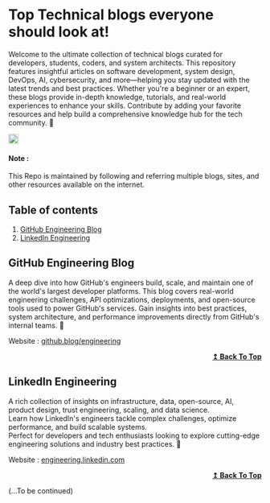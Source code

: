 # Top Technical blogs everyone should look at!

Welcome to the ultimate collection of technical blogs curated for developers, students, coders, and system architects.
This repository features insightful articles on software development, system design, DevOps, AI, cybersecurity, and more—helping you stay updated with the latest trends and best practices.
Whether you're a beginner or an expert, these blogs provide in-depth knowledge, tutorials, and real-world experiences to enhance your skills.
Contribute by adding your favorite resources and help build a comprehensive knowledge hub for the tech community. 🚀

[<img src="https://api.gitsponsors.com/api/badge/img?id=929796027" height="20">](https://api.gitsponsors.com/api/badge/link?p=NebzDrGkM8oxwbQDrfW/VsphajAes+eADbU/C/JBNqhNKjffUe+EckLxBFbeRe0foPhf3z5tmZtPDaYWFnYHFQ==)  

#### Note :
This Repo is maintained by following and referring multiple blogs, sites, and other resources available on the internet.  

## Table of contents

1. [GitHub Engineering Blog](#GitHub-Engineering-Blog)
2. [LinkedIn Engineering](#linkedin-engineering)


## GitHub Engineering Blog
A deep dive into how GitHub's engineers build, scale, and maintain one of the world's largest developer platforms.
This blog covers real-world engineering challenges, API optimizations, deployments, and open-source tools used to power GitHub's services.
Gain insights into best practices, system architecture, and performance improvements directly from GitHub's internal teams. 🚀

Website : [github.blog/engineering](https://github.blog/engineering?ref=sachin-source/Top-technical-blogs-which-everyone-should-look)

<div align="right">
  <b><a href="#table-of-contents">↥ Back To Top</a></b>
</div>  

## LinkedIn Engineering
A rich collection of insights on infrastructure, data, open-source, AI, product design, trust engineering, scaling, and data science.  
Learn how LinkedIn's engineers tackle complex challenges, optimize performance, and build scalable systems.  
Perfect for developers and tech enthusiasts looking to explore cutting-edge engineering solutions and industry best practices. 🚀

Website : [engineering.linkedin.com](https://engineering.linkedin.com?ref=sachin-source/Top-technical-blogs-which-everyone-should-look)

<div align="right">
  <b><a href="#table-of-contents">↥ Back To Top</a></b>
</div> 

(...To be continued)